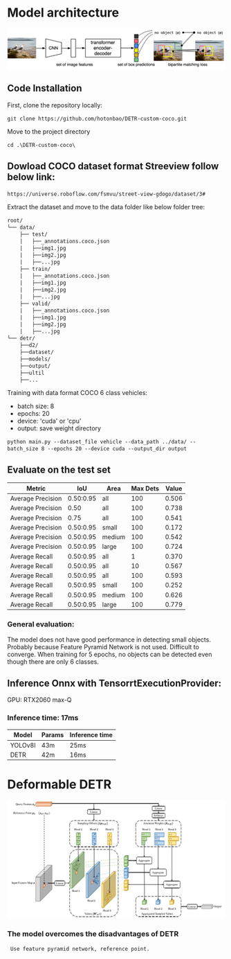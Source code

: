 # Model architecture

![Image Name](./img/DETR.png)

## Code Installation

First, clone the repository locally:
```shell
git clone https://github.com/hotonbao/DETR-custom-coco.git
```
Move to the project directory
```shell
cd .\DETR-custom-coco\
```
## Dowload COCO dataset format Streeview follow below link:

```shell
https://universe.roboflow.com/fsmvu/street-view-gdogo/dataset/3#
```
Extract the dataset and move to the data folder like below folder tree:
```
root/
└── data/
    ├── test/
    |   ├──_annotations.coco.json 
    |   ├──img1.jpg 
    |   ├──img2.jpg 
    |   ├──...jpg 
    ├── train/
    |   ├──_annotations.coco.json 
    |   ├──img1.jpg 
    |   ├──img2.jpg 
    |   ├──...jpg 
    ├── valid/     
    |   ├──_annotations.coco.json 
    |   ├──img1.jpg 
    |   ├──img2.jpg 
    |   ├──...jpg 
└── detr/
    ├──d2/
    ├──dataset/
    ├──models/
    ├──output/
    ├──ultil
    ├──...

```



Training with data format COCO 6 class vehicles:
- batch size: 8
- epochs: 20
- device: 'cuda' or 'cpu'
- output: save weight directory
```shell
python main.py --dataset_file vehicle --data_path ../data/ --batch_size 8 --epochs 20 --device cuda --output_dir output  
```


## Evaluate on the test set 
| Metric            | IoU         | Area    | Max Dets | Value |
|-------------------|-------------|---------|----------|-------|
| Average Precision | 0.50:0.95   | all     | 100      | 0.506 |
| Average Precision | 0.50        | all     | 100      | 0.738 |
| Average Precision | 0.75        | all     | 100      | 0.541 |
| Average Precision | 0.50:0.95   | small   | 100      | 0.172 |
| Average Precision | 0.50:0.95   | medium  | 100      | 0.542 |
| Average Precision | 0.50:0.95   | large   | 100      | 0.724 |
| Average Recall    | 0.50:0.95   | all     | 1        | 0.370 |
| Average Recall    | 0.50:0.95   | all     | 10       | 0.567 |
| Average Recall    | 0.50:0.95   | all     | 100      | 0.593 |
| Average Recall    | 0.50:0.95   | small   | 100      | 0.252 |
| Average Recall    | 0.50:0.95   | medium  | 100      | 0.626 |
| Average Recall    | 0.50:0.95   | large   | 100      | 0.779 |

### General evaluation: 
The model does not have good performance in detecting small objects. Probably because Feature Pyramid Network is not used. Difficult to converge. When training for 5 epochs, no objects can be detected even though there are only 6 classes.

## Inference Onnx with TensorrtExecutionProvider:

GPU: RTX2060 max-Q
### Inference time: 17ms ###

| Model|Params|Inference time|
|------|------|--------------|
|YOLOv8l|43m|25ms|
|DETR|42m|16ms|

# Deformable DETR

![Image Name](./img/Deformer-DETR.png)

### The model overcomes the disadvantages of DETR ###
     Use feature pyramid network, reference point.